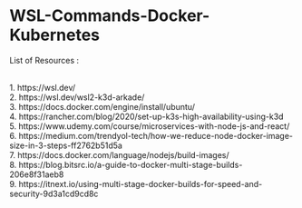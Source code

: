 # WSL-Commands-Docker-Kubernetes

List of Resources : 

<br> 
1. https://wsl.dev/
<br> 
2. https://wsl.dev/wsl2-k3d-arkade/
<br> 
3. https://docs.docker.com/engine/install/ubuntu/
<br> 
4. https://rancher.com/blog/2020/set-up-k3s-high-availability-using-k3d
<br> 
5. https://www.udemy.com/course/microservices-with-node-js-and-react/
<br> 
6. https://medium.com/trendyol-tech/how-we-reduce-node-docker-image-size-in-3-steps-ff2762b51d5a
<br> 
7. https://docs.docker.com/language/nodejs/build-images/
<br> 
8. https://blog.bitsrc.io/a-guide-to-docker-multi-stage-builds-206e8f31aeb8
<br> 
9. https://itnext.io/using-multi-stage-docker-builds-for-speed-and-security-9d3a1cd9cd8c
